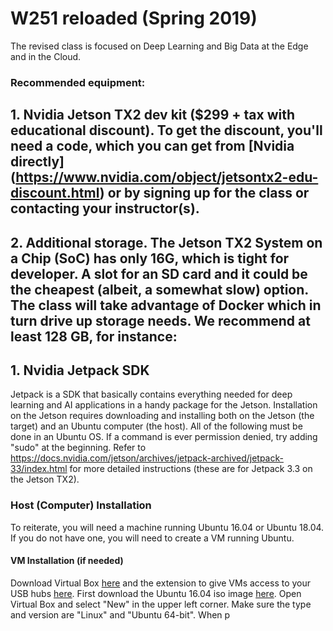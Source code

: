 # W251 reloaded (Spring 2019)

The revised class is focused on Deep Learning and Big Data at the Edge and in the Cloud.
### Recommended equipment:

## 1. Nvidia Jetson TX2 dev kit ($299 + tax with educational discount). To get the discount, you'll need a code, which you can get from [Nvidia directly] (https://www.nvidia.com/object/jetsontx2-edu-discount.html) or by signing up for the class or contacting your instructor(s).

## 2. Additional storage.  The Jetson TX2 System on a Chip (SoC) has only 16G, which is tight for developer.  A slot for an SD card and it could be the cheapest (albeit, a somewhat slow) option.  The class will take advantage of Docker which in turn drive up storage needs.  We recommend at least 128 GB, for instance:


## 1. Nvidia Jetpack SDK
Jetpack is a SDK that basically contains everything needed for deep learning and AI applications in a handy package for the Jetson. Installation on the Jetson requires downloading and installing both on the Jetson (the target) and an Ubuntu computer (the host).
All of the following must be done in an Ubuntu OS. If a command is ever permission denied, try adding "sudo" at the beginning.
Refer to https://docs.nvidia.com/jetson/archives/jetpack-archived/jetpack-33/index.html for more detailed instructions (these are for Jetpack 3.3 on the Jetson TX2).

### Host (Computer) Installation
To reiterate, you will need a machine running Ubuntu 16.04 or Ubuntu 18.04. If you do not have one, you will need to create a VM running Ubuntu.

#### VM Installation (if needed)
Download Virtual Box [here](https://www.virtualbox.org/wiki/Downloads) and the extension to give VMs access to your USB hubs [here](https://download.virtualbox.org/virtualbox/5.2.14/Oracle_VM_VirtualBox_Extension_Pack-5.2.14.vbox-extpack). First download the Ubuntu 16.04 iso image [here](http://releases.ubuntu.com/16.04/ubuntu-16.04.5-desktop-amd64.iso). Open Virtual Box and select "New" in the upper left corner. Make sure the type and version are "Linux" and "Ubuntu 64-bit". When p
